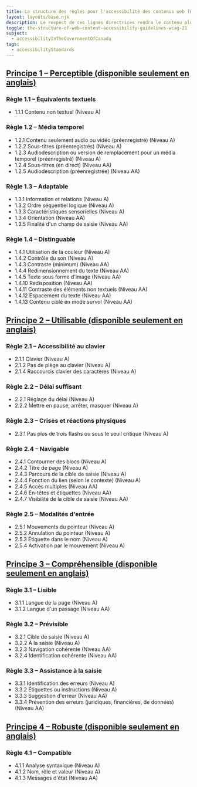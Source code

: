 ```yaml
---
title: La structure des règles pour l'accessibilité des contenus web (WCAG) 2.1
layout: layouts/base.njk
description: Le respect de ces lignes directrices rendra le contenu plus accessible à un plus grand nombre de personnes handicapées, y compris les aménagements pour la cécité et la basse vision, la surdité et la perte d'audition, les mouvements limités, les troubles de la parole, la photosensibilité et les combinaisons de ceux-ci, ainsi que certains aménagements pour les troubles de l'apprentissage et les limitations cognitives ; mais il ne répondra pas à tous les besoins des utilisateurs souffrant de ces handicaps.
toggle: the-structure-of-web-content-accessibility-guidelines-wcag-21
subject:
  - accessibilityInTheGovernmentOfCanada
tags:
  - accessibilityStandards
---
```


## [Principe 1 – Perceptible (disponible seulement en anglais)](https://www.w3.org/TR/WCAG21/#perceivable)

### Règle 1.1 – Équivalents textuels

- 1.1.1 Contenu non textuel (Niveau A)

### Règle 1.2 – Média temporel

- 1.2.1 Contenu seulement audio ou vidéo (préenregistré) (Niveau A)
- 1.2.2 Sous-titres (préenregistrés) (Niveau A)
- 1.2.3 Audiodescription ou version de remplacement pour un média temporel (préenregistré) (Niveau A)
- 1.2.4 Sous-titres (en direct) (Niveau AA)
- 1.2.5 Audiodescription (préenregistrée) (Niveau AA)

### Règle 1.3 – Adaptable

- 1.3.1 Information et relations (Niveau A)
- 1.3.2 Ordre séquentiel logique (Niveau A)
- 1.3.3 Caractéristiques sensorielles (Niveau A)
- 1.3.4 Orientation (Niveau AA)
- 1.3.5 Finalité d'un champ de saisie (Niveau AA)

### Règle 1.4 – Distinguable

- 1.4.1 Utilisation de la couleur (Niveau A)
- 1.4.2 Contrôle du son (Niveau A)
- 1.4.3 Contraste (minimum) (Niveau AA)
- 1.4.4 Redimensionnement du texte (Niveau AA)
- 1.4.5 Texte sous forme d'image (Niveau AA)
- 1.4.10 Redisposition (Niveau AA)
- 1.4.11 Contraste des éléments non textuels (Niveau AA)
- 1.4.12 Espacement du texte (Niveau AA)
- 1.4.13 Contenu ciblé en mode survol (Niveau AA)

## [Principe 2 – Utilisable (disponible seulement en anglais)](https://www.w3.org/TR/WCAG21/#operable)

### Règle 2.1 – Accessibilité au clavier

- 2.1.1 Clavier (Niveau A)
- 2.1.2 Pas de piège au clavier (Niveau A)
- 2.1.4 Raccourcis clavier des caractères (Niveau A)

### Règle 2.2 – Délai suffisant

- 2.2.1 Réglage du délai (Niveau A)
- 2.2.2 Mettre en pause, arrêter, masquer (Niveau A)

### Règle 2.3 – Crises et réactions physiques

- 2.3.1 Pas plus de trois flashs ou sous le seuil critique (Niveau A)

### Règle 2.4 – Navigable

- 2.4.1 Contourner des blocs (Niveau A)
- 2.4.2 Titre de page (Niveau A)
- 2.4.3 Parcours de la cible de saisie (Niveau A)
- 2.4.4 Fonction du lien (selon le contexte) (Niveau A)
- 2.4.5 Accès multiples (Niveau AA)
- 2.4.6 En-têtes et étiquettes (Niveau AA)
- 2.4.7 Visibilité de la cible de saisie (Niveau AA)

### Règle 2.5 – Modalités d'entrée

- 2.5.1 Mouvements du pointeur (Niveau A)
- 2.5.2 Annulation du pointeur (Niveau A)
- 2.5.3 Étiquette dans le nom (Niveau A)
- 2.5.4 Activation par le mouvement (Niveau A)

## [Principe 3 – Compréhensible (disponible seulement en anglais)](https://www.w3.org/TR/WCAG21/#understandable)

### Règle 3.1 – Lisible

- 3.1.1 Langue de la page (Niveau A)
- 3.1.2 Langue d'un passage (Niveau AA)

### Règle 3.2 – Prévisible

- 3.2.1 Cible de saisie (Niveau A)
- 3.2.2 À la saisie (Niveau A)
- 3.2.3 Navigation cohérente (Niveau AA)
- 3.2.4 Identification cohérente (Niveau AA)

### Règle 3.3 – Assistance à la saisie

- 3.3.1 Identification des erreurs (Niveau A)
- 3.3.2 Étiquettes ou instructions (Niveau A)
- 3.3.3 Suggestion d'erreur (Niveau AA)
- 3.3.4 Prévention des erreurs (juridiques, financières, de données) (Niveau AA)

## [Principe 4 – Robuste (disponible seulement en anglais)](https://www.w3.org/TR/WCAG21/#robust)

### Règle 4.1 – Compatible

- 4.1.1 Analyse syntaxique (Niveau A)
- 4.1.2 Nom, rôle et valeur (Niveau A)
- 4.1.3 Messages d'état (Niveau AA)
